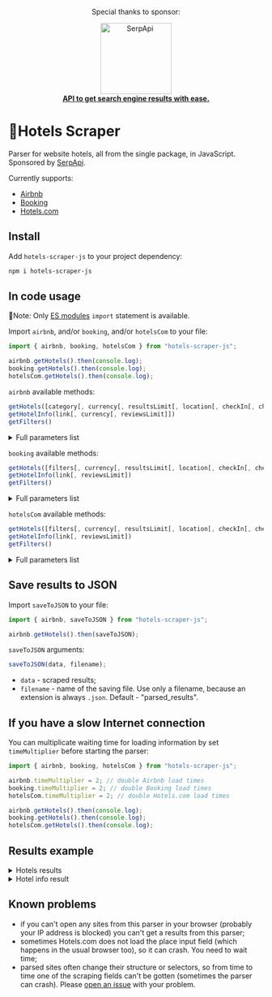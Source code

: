 <div align="center">
<p>Special thanks to sponsor:</p>
<div>
   <img src="https://sindresorhus.com/assets/thanks/serpapi-logo-light.svg" width="140" alt="SerpApi">
</div>
<a href="https://serpapi.com">
	<b>API to get search engine results with ease.</b>
</a>
</div>

# 🏨Hotels Scraper

Parser for website hotels, all from the single package, in JavaScript. Sponsored by [SerpApi](https://serpapi.com/).

Currently supports:

- [Airbnb](https://www.airbnb.com/)
- [Booking](https://www.booking.com/)
- [Hotels.com](https://hotels.com/)

## Install

Add `hotels-scraper-js` to your project dependency:

```bash
npm i hotels-scraper-js
```

## In code usage

📌Note: Only [ES modules](https://nodejs.org/api/esm.html) `import` statement is available.

Import `airbnb`, and/or `booking`, and/or `hotelsCom` to your file:

```javascript
import { airbnb, booking, hotelsCom } from "hotels-scraper-js";

airbnb.getHotels().then(console.log);
booking.getHotels().then(console.log);
hotelsCom.getHotels().then(console.log);
```

`airbnb` available methods:

```javascript
getHotels([category[, currency[, resultsLimit[, location[, checkIn[, checkOut[, adults[, children]]]]]]]])
getHotelInfo(link[, currency[, reviewsLimit]])
getFilters()
```

<details>
<summary>Full parameters list</summary>

- `category` - category code. You can get all available categories with their codes from `getFilters()` method. You can use both "name" or "value";
- `currency` - currency code. You can get all available currencies with their codes from `getFilters()` method. You can use both "name" or "value" ;
- `resultsLimit` - parameter defines the results amount you want to get. Must be a number or `Infinity` (use it if you want to get all results in the selected category). Default - 20;
- `location` - parameter defines the location of hotels to search;
- `checkIn` - parameter defines the check-in date. Format - "12/31/2023";
- `checkOut` - parameter defines the check-out date. Format - "12/31/2023";
- `adults` - parameter defines the number of adult guests;
- `children` - parameter defines the number of child guests;
- `reviewsLimit` - parameter defines the reviews amount you want to get. Must be a number or `Infinity` (use it if you want to get all reviews). Default - 10.

</details>

`booking` available methods:

```javascript
getHotels([filters[, currency[, resultsLimit[, location[, checkIn[, checkOut[, adults[, children[, [rooms]]]]]]]]]])
getHotelInfo(link[, reviewsLimit])
getFilters()
```

<details>
<summary>Full parameters list</summary>

- `filters` - an array with filter codes. You can get all available filters with their codes from `getFilters()` method. You can use both "name" or "value";
- `currency` - currency code. You can get all available currencies with their codes from `getFilters()` method. You can use both "name" or "value". Default - "USD";
- `resultsLimit` - parameter defines the results amount you want to get. Must be a number or `Infinity` (use it if you want to get all results in the selected category). Default - 35;
- `location` - location of hotels to search. Default - "Paris";
- `checkIn` - check-in date. Format - "12/31/2023", Default - today;
- `checkOut` - check-in date. Format - "12/31/2023", Default - tomorrow;
- `adults` - number of adult guests. Default - 2;
- `children` - number of child guests. Default - 0;
- `rooms` - number of rooms needed. Default - 1;
- `travelPurpose` - travel purpouse. Available "leisure" or "business". Default - "leisure";
- `reviewsLimit` - parameter defines the reviews amount you want to get. Must be a number or `Infinity` (use it if you want to get all reviews). Default - 10.

</details>

`hotelsCom` available methods:

```javascript
getHotels([filters[, currency[, resultsLimit[, location[, checkIn[, checkOut[, adults[, children[, [rooms]]]]]]]]]])
getHotelInfo(link[, reviewsLimit])
getFilters()
```

<details>
<summary>Full parameters list</summary>

- `filters` - an array with filter codes. You can get all available filters with their codes from `getFilters()` method. You can use both "name" or "value";
- `priceFrom` - min price filter. On Hotels.com available 10 price steps. `priceFrom` value will be round to the nearest lower step value;
- `priceTo` - max price filter. On Hotels.com available 10 price steps. `priceTo` value will be round to the nearest higher step value;
- `country` - country name. You can get all available countries with their currencies and languages (if provided) from `getFilters().locales` method;
- `language` - interface language. You can change language only if the selected `country` has several languages;
- `resultsLimit` - parameter defines the results amount you want to get. Must be a number or `Infinity` (use it if you want to get all results in the selected category). Default - 35;
- `location` - location of hotels to search. Default - "Paris";
- `checkIn` - check-in date. Format - "12/31/2023", Default - today;
- `checkOut` - check-in date. Format - "12/31/2023", Default - tomorrow;
- `adults` - number of adult guests. Default - 2;
- `children` - number of child guests. Default - 0;
- `reviewsLimit` - parameter defines the reviews amount you want to get. Must be a number or `Infinity` (use it if you want to get all reviews). Default - 10.

</details>

## Save results to JSON

Import `saveToJSON` to your file:

```javascript
import { airbnb, saveToJSON } from "hotels-scraper-js";

airbnb.getHotels().then(saveToJSON);
```

`saveToJSON` arguments:

```javascript
saveToJSON(data, filename);
```

- `data` - scraped results;
- `filename` - name of the saving file. Use only a filename, because an extension is always `.json`. Default - "parsed_results".

## If you have a slow Internet connection

You can multiplicate waiting time for loading information by set `timeMultiplier` before starting the parser:

```javascript
import { airbnb, booking, hotelsCom } from "hotels-scraper-js";

airbnb.timeMultiplier = 2; // double Airbnb load times
booking.timeMultiplier = 2; // double Booking load times
hotelsCom.timeMultiplier = 2; // double Hotels.com load times

airbnb.getHotels().then(console.log);
booking.getHotels().then(console.log);
hotelsCom.getHotels().then(console.log);
```

## Results example

<details>
<summary>Hotels results</summary>

**Airbnb results**

```json
[
  {
    "thumbnail":"https://a0.muscache.com/im/pictures/9ca40aba-5b1a-4a90-9de6-a51a75d74e8d.jpg?im_w=720",
    "title":"Private room in Courbevoie",
    "subtitles":[
        "Courbevoie—Verdun room near La Défense",
        "1 double bed"
    ],
    "dates":"03/10/2023 - 03/13/2023",
    "price":{
        "currency":"$",
        "value":46,
        "period":"night"
    },
    "rating":4.8,
    "link":"https://www.airbnb.com/rooms/28935929"
  },
  ... and other hotels
]
```

**Booking results**

```json
[
  {
    "thumbnail":"https://cf.bstatic.com/xdata/images/hotel/square200/76073434.webp?k=bb74dd88f738df22dc8f756b92f92477da8ed945300449c8c14bc31ca1d56bd2&o=&s=1",
    "title":"Apollon MontparnasseOpens in new window",
    "stars":3,
    "preferredBadge":true,
    "promotedBadge":false,
    "location":"14th arr., Paris",
    "subwayAccess":true,
    "sustainability":"Travel Sustainable property",
    "distanceFromCenter":3.5,
    "highlights":[
        "Standard Double Room",
        "1 full bed",
        "Only 5 rooms left at this price on our site"
    ],
    "price":{
        "currency":"US$",
        "value":70,
        "taxesAndCharges":4
    },
    "rating":{
        "score":8,
        "scoreDescription":"Very Good",
        "reviews":1
    },
    "link":"https://www.booking.com/hotel/fr/apollon-montparnasse.html?aid=304142&label=gen173nr-1FCAQoggJCDHNlYXJjaF9wYXJpc0gxWARo6QGIAQGYATG4ARfIAQzYAQHoAQH4AQOIAgGoAgO4Aq3Kk6AGwAIB0gIkOWJlN2NmYTUtNjU0MS00ODhjLWJlYmMtMTE0NjRjNmE4Mzdh2AIF4AIB&ucfs=1&arphpl=1&checkin=2023-03-05&checkout=2023-03-06&group_adults=2&req_adults=2&no_rooms=1&group_children=0&req_children=0&hpos=15&hapos=15&sr_order=popularity&srpvid=39e084d62f6804da&srepoch=1678042414&all_sr_blocks=189619302_92687463_0_2_0&highlighted_blocks=189619302_92687463_0_2_0&matching_block_id=189619302_92687463_0_2_0&sr_pri_blocks=189619302_92687463_0_2_0__6600&from_sustainable_property_sr=1&from=searchresults#hotelTmpl"
  },
  ... and other hotels
]
```

**Hotels.com results**

```json
[
   {
      "title":"Hotel 10 Opera",
      "isAd":true,
      "location":"Paris",
      "snippet":{
         "title":"3* hotel located near the Opera",
         "text":"In the heart of the 9th district: customized offers according to the length of stay, flexibility & reinforced sanitary measures."
      },
      "paymentOptions":[
         "Fully refundable",
         "Reserve now, pay later"
      ],
      "highlightedAmenities":[
          "Hot tub"
      ],
      "price":{
         "currency":"$",
         "value":193,
         "withTaxesAndCharges":216
      },
      "rating":{
         "score":8.8,
         "reviews":35
      },
      "link":"https://www.hotels.com/ho282954/hotel-10-opera-paris-france/"
   },
  ... and other hotels
]
```

</details>

<details>
<summary>Hotel info result</summary>

**Airbnb results**

```json
{
  "name": "The Black A-Frame",
  "shortDescription": "Entire cabin hosted by Liga",
  "shortOverview": ["3 guests", "1 bedroom", "2 beds", "1 bath"],
  "highlights": [
    { "title": "Self check-in", "subtitle": "Check yourself in with the lockbox." },
    ... and other highlights
  ],
  "price": { "currency": "$", "perNight": 136 },
  "description": "Amazing and stylish A-frame house at the edge of the forest and at the bend of Peterupe river. Located 40km from Riga and 8km from Saulkrasti. Perfect place for your city escape.The spaceThe Black A-frame is located 10 min drive from the seaside and 10 min walk from Pabaži Lake. This place is quiet and very comfortable. Outside there is a terrace where you can enjoy magical forest view and bird songs. There is a small river next to house. House can accommodate up to three guests as we have one double bed in Loft and in living room we have sofa bed, so there is extra place to sleep if you have children with you. We are dog friendly, so bring your dog along with you on your visit. Pet fee 10 eur.We have hot tub near house and if you want, you can rent it for extra charge 60 eur.In our house there is only wood stove heating, you will be able to feel the countryside authenticity. Especially when the sun is down in the breezy nighttime the wood stove will warm you and your hearts. If you have no experience in wood stove heating, you’ll find instructions in our lovely cabin! Don’t forget to fire up wood stove first thing in the morning, because if cold outside, in the morning it might be chilly inside.If you desire - give us notice, at what time we should expect your arrival, so we can pre-heat house before you get here and after you have arrived you can continue heating the house yourself!If you have small children, please note that there is a porch with no railings and a river close to house. Please don't leave your kids without supervision and be responsible parents.",
  "sleepOptions": [
    { "room": "Bedroom", "bed": "1 double bed" },
    { "room": "Living room", "bed": "1 sofa bed" }
  ],
  "location": "Sēja, Latvia",
  "host": {
    "name": "Liga",
    "joined": "Joined in September 2018",
    "overview": ["604 Reviews", "Identity verified", "Superhost"],
    "responseInfo": { "responseRate": "100%", "responseTime": "within an hour" }
  },
  "link": "https://www.airbnb.com/rooms/43105686?adults=1&category_tag=Tag%3A8148&children=0&infants=0&pets=0&search_mode=flex_destinations_search&check_in=2023-04-16&check_out=2023-04-21&federated_search_id=c9f831f8-d4e6-43c1-b8eb-07e918081d52&source_impression_id=p3_1677412473_UOkZOXx5wDjAXVhD",
  "placeOffers": [
    "River view",
    "Hair dryer",
    "Shampoo",
    ... and other place offers
  ],
  "houseRules": [
    "3 guests maximum",
    "Pets allowed",
    "Check-in after 3:00 PM",
    ... and other house rules
  ],
  "safetyAndProperty": [
    "Pool/hot tub without a gate or lock",
    "Heights without rails or protection",
    ... and other safety & property
  ],
  "photos": [
    "https://a0.muscache.com/im/pictures/8dec2f7c-1c3e-402e-baea-4fd72af59621.jpg?aki_policy=large",
    "https://a0.muscache.com/im/pictures/1c1c4008-d617-4e9f-b5e3-aa38bc8c5c9a.jpg?aki_policy=large",
    ... and other photos
  ],
  "reviewsInfo": {
    "rating": 4.97,
    "totalReviews": 433,
    "reviews": [
      {
        "name": "Yana",
        "avatar": "https://a0.muscache.com/im/pictures/user/d9e91b91-c2fb-42d2-929d-02676dbc2b5a.jpg?im_w=240",
        "userPage": "https://www.airbnb.com/users/show/501742751",
        "date": "February 2023",
        "review": "This is a super cosy place. The view from the cabin on the river is breathtaking! We really liked the location. The host is very friendly and helpful. There was a power outage in the area, but the host immediately contacted the power crew to fix it, so we were able to spend the rest of our time enjoying all the house features. The wood stove is something amazing! The cabin is not big, but very stylish, cosy and comfortable.  I will definitely recommend this place!"
      },
    ... and other reviews
    ]
  }
}

```

**Booking results**

```json
{
   "title":"The Renwick",
   "type":"Hotel",
   "stars":4,
   "preferredBadge":true,
   "subwayAccess":true,
   "sustainability":"Travel Sustainable property",
   "address":"118 East 40th Street, Murray Hill, New York, NY 10016, United States of America",
   "highlights":[
      "Pet friendly",
      "Free WiFi",
      "Air conditioning",
      ... and other highlights
   ],
   "shortDescription":"Stay in the heart of New York\n\n–\n\nExcellent location – show map",
   "description":"You're eligible for a Genius discount at The Renwick! To save at this property, all you have to do is sign in.\n""+""Featuring free WiFi, The Renwick offers luxury residential-style accommodations in Midtown Manhattan, 400 m from Bryant Park.\n""+""Every art-inspired room at this historic hotel includes a flat-screen TV. Each room has a private bathroom with free toiletries and a hairdryer.\n""+""There is a 24-hour front desk, fitness center and business center at The Renwick.\n""+""Grand Central Terminal is 271 m from The Renwick, while Empire State Building is 901 m away. The nearest airport is La Guardia Airport, 5.6 mi from the property.",
   "descriptionHighlight":"Families in particular like the location – they rated it 9.5 for a stay with kids.",
   "descriptionSummary":"The Renwick has been welcoming Booking.com guests since Jun 25, 2006\n""+""\n""+""Hotel chain/brand:\n""+""Rebel Hotel Company",
   "facilities":[
      "Non-smoking rooms",
      "Fitness center",
      "Facilities for disabled guests",
      ... and other facilities
   ],
   "areaInfo":[
      {
         "What's nearby":[
            {
               "place":"Chrysler Building",
               "distance":"200 m"
            },
            {
               "place":"Morgan Library & Museum",
               "distance":"400 m"
            },
          ... and other "What's nearby" results
         ]
      },
      ... and other aria info
   ],
   "link":"https://www.booking.com/hotel/us/the-renwick.html?aid=304142&label=gen173nr-1FCAQoggJCD3NlYXJjaF9uZXcgeW9ya0gxWARo6QGIAQGYATG4ARfIAQzYAQHoAQH4AQOIAgGoAgO4AsDdkqAGwAIB0gIkZWZjNzg1ZjQtOTQ4OS00MTk2LWFhNTctZDBhNjY0ODNlMjBk2AIF4AIB&sid=8a3276de1a926aa7e34f278dfb7fc6a2&age=0&age=0&all_sr_blocks=5602126_351661370_4_0_0%2C5602123_351661370_2_0_0&checkin=2023-07-30&checkout=2023-08-12&dist=0&group_adults=4&group_children=2&hapos=100&highlighted_blocks=5602126_351661370_4_0_0%2C5602123_351661370_2_0_0&hpos=25&matching_block_id=5602126_351661370_4_0_0&no_rooms=2&req_adults=4&req_age=0&req_age=0&req_children=2&room1=A%2CA%2C0&room2=A%2CA%2C0&sb_price_type=total&sr_order=popularity&sr_pri_blocks=5602126_351661370_4_0_0__418795%2C5602123_351661370_2_0_0__338895&srepoch=1678028492&srpvid=526669a055bb0322&type=total&ucfs=1&activeTab=main#tab-main",
   "photos":[
      "https://cf.bstatic.com/xdata/images/hotel/max1024x768/62412250.jpg?k=7389247a6dbefb943abdb9c9e9e4bc29f4dbd0e38b07e4bf0e3483632c14ec58&o=&hp=1",
      "https://cf.bstatic.com/xdata/images/hotel/max1024x768/62412277.jpg?k=efff09d78f321bf902267f8d939921ec4fbb3bb81c78167dd6e3c5696181df4f&o=&hp=1",
      "https://cf.bstatic.com/xdata/images/hotel/max1024x768/53916939.jpg?k=a05597263a68862bbe161d19611ba40ab54c27dbbb887d1747a503f0c04a6e12&o=&hp=1",
    ... and other photos
   ],
   "reviewsInfo":{
      "score":8.2,
      "scoreDescription":"Rated very good",
      "totalReviews":1,
      "categoriesRating":[
         {
            "Staff":8.8
         },
         {
            "Facilities":7.9
         },
        ... and other categories
      ],
      "reviews":[
         {
            "name":"Jack",
            "avatar":"https://cf.bstatic.com/static/img/review/avatars/ava-j/f69a0f45af414641ac0371c1f139c49637969c6c.png",
            "country":"United Kingdom",
            "date":"Reviewed: October 9, 2022",
            "reting":"10",
            "review":[
               {
                  "liked":"We spent so much time reviewing hotels for our first trip to New York and were so pleased with choosing The Renwick. Upon arrival, the lady at reception was so friendly, bubbly and welcoming. In general, the staff were great and were super knowledgeable and always willing to support and ensure we were okay and comfortable. Additionally, the housekeeping were brilliant and ensured our room was sparkling clean everyday and with fresh towels. As for the room, we were on the 17th floor, it was nicely decorated, spacious,
great shower/pressure and the bed super comfortable. The Wi-Fi was also excellent. We always looked forward to returning after a long day exploring the streets of amazing New York City!\n""+""If I had to pick one little negative, we were checked out by a different lady at reception and she wasn't so friendly. Oh well, no biggie.\n""+""When we return to New York we will be returning to this hotel."
               }
            ],
            "hotelResponse":"Thank you for sharing this wonderful review, Jack!\n""+""We are very pleased to hear that you had an enjoyable experience at The Renwick Hotel and loved our spacious, clean accommodations and housekeeping services! We appreciate your praise for our team; they work very hard to ensure every guest feels right at home. We are delighted you felt welcomed and valued during your time with us!\n""+""We'd love to share another positive experience with you in the future!"
         },
        ... and other reviews
      ]
   }
}
```

**Hotels.com results**

```json
{
   "title":"Four Seasons Resort Oahu at Ko Olina",
   "stars":5,
   "shortDescription":"Kapolei beachfront resort with 4 restaurants and spa",
   "address":"92-1001 Olani Street, Kapolei, HI, 96707",
   "description":"At Four Seasons Resort Oahu at Ko Olina, you can hit the beach to retreat to a cabana or enjoy the shade from a beach umbrella, plus activities like scuba diving and snorkeling are nearby. 4 outdoor pools provide fun for everyone, while guests in the mood for pampering can visit the spa to indulge in massages, body wraps, and mani/pedis. Dining choices include 4 restaurants and the bar/lounge is a great place to grab a cold drink. A free kid's club, a poolside bar, and a health club are other highlights at this luxurious resort. Fellow travelers say good things about the pool and helpful staff.",
   "languages":"Chinese (Mandarin), English, Japanese, Korean, Spanish",
   "roomOptions":[
      "Room, 2 Double Beds, Partial Ocean View",
      "Room, Accessible, Partial Ocean View",
      "Suite, 1 Bedroom, Ocean View",
      ... and other room options
   ],
   "areaInfo":[
      {
         "What's nearby":[
            {
               "place":"Pearl Harbor",
               "distance":"22 min drive"
            },
           ... and other nearby places
         ]
      },
      {
         "Getting around":[
            {
               "place":"Kapolei, HI (JRF-Kalaeloa)",
               "distance":"15 min drive"
            },
          ... and other around places
         ]
      },
      {
         "Restaurants":[
            {
               "place":"Island Country Markets at Ko Olina",
               "distance":"4 min walk"
            },
          ... and other restaurants
         ]
      }
   ],
   "CleaningAndSafety":[
      {
         "Enhanced cleanliness measures":[
            "Disinfectant is used to clean the property",
            "High-touch surfaces are cleaned and disinfected",
            "Sheets and towels are washed at 60°C/140°F or hotter",
            "Follows standard cleaning and disinfection practices of Lead with Care (Four Seasons)"
         ]
      },
    ... and other cleaning and safety features
   ],
   "atAGlance":[
      {
         "Hotel size":[
            "370 units",
            "Arranged over 16 floors"
         ]
      },
      ... and other amenities
   ],
   "propertyAmenities":[
      {
         "Food and drink":[
            "Buffet breakfast (surcharge) each morning 6:00 AM–11:00 AM",
            "4 restaurants",
            "Bar/lounge",
            "Poolside bar",
            "Coffee shop",
            "Coffee/tea in a common area",
            "24-hour room service",
            "Snack bar/deli"
         ]
      },
       ... and other property amenities
   ],
   "roomAmenities":[
      {
         "Be entertained":[
            "DVD player",
            "65-inch flat-screen TV",
            "Cable TV channels",
            "Pay movies"
         ]
      },
    ... and other room amenities
   ],
   "specialFeatures":[
      {
         "Spa":[
            "Guests can indulge in a pampering treatment at the resort's full-service spa. Services include facials, body wraps, body scrubs, and body treatments. The spa is open daily."
         ]
      }
   ],
   "feesAndPolicies":[
      {
         "Optional extras":[
            "Wired Internet access is available in public areas for USD 22 per stay (rates may vary)",
            "Buffet breakfast is offered for an extra charge of approximately USD 15–75 for adults, and USD 15–75 for children",
            "Airport shuttle service is offered for an extra charge of USD 340.00 per vehicle (one-way)",
            "Late check-out can be arranged for an extra charge (subject to availability)"
         ]
      },
      ... and other fees and policies
   ],
   "link":"https://www.hotels.com/ho161915/four-seasons-resort-oahu-at-ko-olina-kapolei-united-states-of-america/",
   "photos":[
      "https://images.trvl-media.com/lodging/1000000/10000/7000/6910/ad8af703.jpg?impolicy=resizecrop&rw=1200&ra=fit",
      "https://images.trvl-media.com/lodging/1000000/10000/7000/6910/45b7af11.jpg?impolicy=resizecrop&rw=1200&ra=fit",
      "https://images.trvl-media.com/lodging/1000000/10000/7000/6910/f1e44ee8.jpg?impolicy=resizecrop&rw=1200&ra=fit",
      ... and other photos
   ],
   "reviewsInfo":{
      "score":9.4,
      "scoreDescription":"Exceptional",
      "totalReviews":548,
      "categoriesRating":[
         {
            "Cleanliness":9.6
         },
         {
            "Staff & service":9.5
         },
         {
            "Amenities":9.4
         },
         {
            "Property conditions & facilities":9.5
         },
         {
            "Eco-friendliness":9.1
         }
      ],
      "reviews":[
         {
            "date":"Mar 2, 2023",
            "reting":10,
            "review":"Beautiful property and awesome service"
         },
        ... and other reviews
      ]
   }
}
```

</details>

## Known problems

- if you can't open any sites from this parser in your browser (probably your IP address is blocked) you can't get a results from this parser;
- sometimes Hotels.com does not load the place input field (which happens in the usual browser too), so it can crash. You need to wait time;
- parsed sites often change their structure or selectors, so from time to time one of the scraping fields can't be gotten (sometimes the parser can crash). Please [open an issue](https://github.com/dimitryzub/hotels-scraper-js/issues/new) with your problem.
